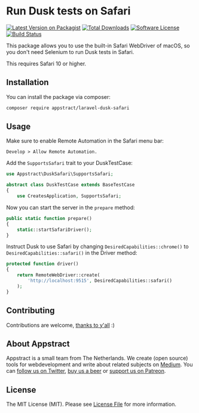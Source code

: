 # Run Dusk tests on Safari

[![Latest Version on Packagist](https://img.shields.io/packagist/v/appstract/laravel-dusk-safari.svg?style=flat-square)](https://packagist.org/packages/appstract/laravel-dusk-safari)
[![Total Downloads](https://img.shields.io/packagist/dt/appstract/laravel-dusk-safari.svg?style=flat-square)](https://packagist.org/packages/appstract/laravel-dusk-safari)
[![Software License](https://img.shields.io/badge/license-MIT-brightgreen.svg?style=flat-square)](LICENSE.md)
[![Build Status](https://img.shields.io/travis/appstract/laravel-dusk-safari/master.svg?style=flat-square)](https://travis-ci.org/appstract/laravel-dusk-safari)

This package allows you to use the built-in Safari WebDriver of macOS, so you don't need Selenium to run Dusk tests in Safari.

This requires Safari 10 or higher.

## Installation

You can install the package via composer:

``` bash
composer require appstract/laravel-dusk-safari
```

## Usage

Make sure to enable Remote Automation in the Safari menu bar:

```Develop > Allow Remote Automation.```

Add the ``SupportsSafari`` trait to your DuskTestCase:
```php
use Appstract\DuskSafari\SupportsSafari;

abstract class DuskTestCase extends BaseTestCase
{
    use CreatesApplication, SupportsSafari;
```

Now you can start the server in the ```prepare``` method:
```php
public static function prepare()
{
    static::startSafariDriver();
}
```

Instruct Dusk to use Safari by changing ```DesiredCapabilities::chrome()```
to ```DesiredCapabilities::safari()``` in the Driver method:

```php
protected function driver()
{
    return RemoteWebDriver::create(
        'http://localhost:9515', DesiredCapabilities::safari()
    );
}
```

## Contributing

Contributions are welcome, [thanks to y'all](https://github.com/appstract/laravel-blade-directives/graphs/contributors) :)

## About Appstract

Appstract is a small team from The Netherlands. We create (open source) tools for webdevelopment and write about related subjects on [Medium](https://medium.com/appstract). You can [follow us on Twitter](https://twitter.com/teamappstract), [buy us a beer](https://www.paypal.me/teamappstract/10) or [support us on Patreon](https://www.patreon.com/appstract).

## License

The MIT License (MIT). Please see [License File](LICENSE.md) for more information.
